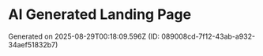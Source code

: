 # AI Generated Landing Page

Generated on 2025-08-29T00:18:09.596Z (ID: 089008cd-7f12-43ab-a932-34aef51832b7)